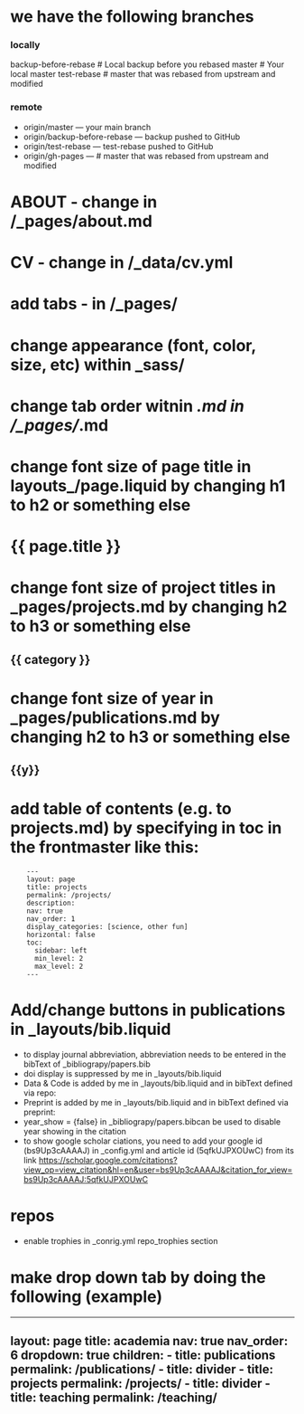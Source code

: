 # we have the following branches
### locally
  backup-before-rebase  # Local backup before you rebased
  master                # Your local master
  test-rebase           # master that was rebased from upstream and modified

### remote
- origin/master — your main branch
- origin/backup-before-rebase — backup pushed to GitHub
- origin/test-rebase — test-rebase pushed to GitHub
- origin/gh-pages —  # master that was rebased from upstream and modified

# ABOUT - change in /_pages/about.md
# CV - change in /_data/cv.yml
# add tabs - in /_pages/
# change appearance (font, color, size, etc) within _sass/
# change tab order witnin *.md in /_pages/*.md
# change font size of page title in layouts_/page.liquid by changing h1 to h2 or something else <h1 class="post-title">{{ page.title }}</h1>
# change font size of project titles in _pages/projects.md by changing h2 to h3 or something else <h2 class="category">{{ category }}</h2>
# change font size of year in  _pages/publications.md by changing h2 to h3 or something else   <h2 class="year">{{y}}</h2>
# add table of contents (e.g. to projects.md) by specifying in toc in the frontmaster like this:
        ---
        layout: page
        title: projects
        permalink: /projects/
        description:
        nav: true
        nav_order: 1
        display_categories: [science, other fun]
        horizontal: false
        toc:
          sidebar: left
          min_level: 2
          max_level: 2
        ---
# Add/change buttons in publications in _layouts/bib.liquid
- to display journal abbreviation, abbreviation needs to be entered in the bibText of _bibliograpy/papers.bib
- doi display is suppressed by me in _layouts/bib.liquid
- Data & Code is added by me in  _layouts/bib.liquid and in bibText defined via repo:
- Preprint is added by me in  _layouts/bib.liquid and in bibText defined via preprint:
- year_show = {false} in _bibliograpy/papers.bibcan be used to disable year showing in the citation
- to show google scholar ciations, you need to add your google id (bs9Up3cAAAAJ) in _config.yml and article id (5qfkUJPXOUwC) from its link https://scholar.google.com/citations?view_op=view_citation&hl=en&user=bs9Up3cAAAAJ&citation_for_view=bs9Up3cAAAAJ:5qfkUJPXOUwC

# repos
- enable trophies in _conrig.yml repo_trophies section

# make drop down tab by doing the following (example)
---
layout: page
title: academia
nav: true
nav_order: 6
dropdown: true
children: 
    - title: publications
      permalink: /publications/
    - title: divider
    - title: projects
      permalink: /projects/
    - title: divider
    - title: teaching
      permalink: /teaching/   
---